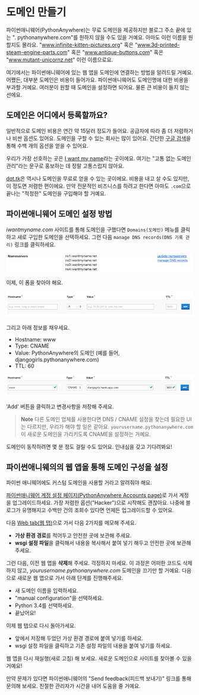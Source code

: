 # 도메인 만들기

파이썬애니웨어(PythonAnywhere)는 무료 도메인을 제공하지만 블로그 주소 끝에 있는 ". pythonanywhere.com"를 원하지 않을 수도 있을 거예요. 아마도 이런 이름을 원할지도 몰라요. "www.infinite-kitten-pictures.org" 혹은 "www.3d-printed-steam-engine-parts.com" 혹은 "www.antique-buttons.com" 혹은 "www.mutant-unicornz.net" 이런 이름으로요. 

여기에서는 파이썬애니웨어에 있는 웹 앱을 도메인에 연결하는 방법을 알려드릴 거예요. 어쨌든, 대부분 도메인은 비용이 들어가요. 파이썬애니웨어도 도메인명에 대한 비용을 부과할 거예요. 여러분이 원할 때 도메인을 설정하면 되어요. 물론 큰 비용이 들지 않는 선에요.

## 도메인은 어디에서 등록할까요?

일반적으로 도메인 비용은 연간 약 15달러 정도가 들어요. 공급자에 따라 좀 더 저렴하거나 비싼 옵션도 있어요. 도메인을 구할 수 있는 회사는 많이 있어요. 간단한 [구글 검색](https://www.google.com/search?q=register%20domain)을 통해 수백 개의 옵션을 얻을 수 있어요. 

우리가 가장 선호하는 곳은 [I want my name](https://iwantmyname.com/)라는 곳이에요. 여기는 "고통 없는 도메인 관리"라는 문구로 홍보하는 데 정말 고통스럽지 않아요. 

[dot.tk](http://www.dot.tk)은 역시나 도메인을 무료로 얻을 수 있는 곳이에요. 비용을 내고 살 수도 있지만, 이 정도면 저렴한 편이에요. 만약 전문적인 비즈니스를 하려고 한다면 아마도 `.com`으로 끝나는 "적정한" 도메인을 구입해야 할 거예요.

## 파이썬애니웨어 도메인 설정 방법

*iwantmyname.com* 사이트를 통해 도메인을 구했다면 `Domains(도메인)` 메뉴를 클릭하고 새로 구입한 도메인을 선택하세요. 그런 다음 `manage DNS records(DNS 기록 관리)` 링크를 클릭하세요.

![](images/4.png)

이제, 이 폼을 찾아야 해요.

![](images/5.png)

그리고 아래 정보를 채우세요.
- Hostname: www
- Type: CNAME
- Value: PythonAnywhere의 도메인 (예를 들어, djangogirls.pythonanywhere.com)
- TTL: 60

![](images/6.png)

'Add' 버튼을 클릭하고 변경사항을 저장해 주세요.

> **Note** 다른 도메인 업체를 사용한다면 DNS / CNAME 설정을 찾는데 필요한 UI는 다르지만, 우리가 해야 할 일은 같아요. `yourusername.pythonanywhere.com`이 새로운 도메인을 가리키도록 CNAME을 설정하는 거예요.

도메인이 동작하려면 몇 분 정도 걸릴 수도 있어요. 인내심을 갖고 기다려봐요!

## 파이썬애니웨의의 웹 앱을 통해 도메인 구성을 설정

파이썬 애니웨어에도 커스텀 도메인을 사용할 거라고 알려줘야 해요. 

[파이썬애니웨어 계정 설정 페이지(PythonAnywhere Accounts page)](https://www.pythonanywhere.com/account/)로 가서 계정을 업그레이드하세요. 가장 저렴한 옵션("Hacker")으로 시작해도 괜찮아요. 나중에 블로그가 유명해지고 수백만 건의 조회수 있다면 언제든 업그레이드할 수 있어요. 

다음 [Web tab(웹 탭)](https://www.pythonanywhere.com/web_app_setup/)으로 가서 다음 2가지를 메모해 주세요. 

* **가상 환경 경로**를 적어두고 안전한 곳에 보관해 주세요. 
* **wsgi 설정 파일**을 클릭해서 내용을 복사해서 붙여 넣기 해두고 안전한 곳에 보관해 주세요. 

그런 다음, 이전 웹 앱을 **삭제**해 주세요. 걱정하지 마세요. 이 과정은 어떠한 코드도 삭제하지 않고, *yourusername.pythonanywhere.com* 도메인을 끄기만 할 거예요. 다음으로 새로운 웹 앱으로 가서 아래 단계를 진행해주세요. 

* 새 도메인 이름을 입력하세요. 
* "manual configuration"을 선택하세요. 
* Python 3.4를 선택하세요. 
* 끝났어요! 

이제 웹 탭으로 다시 돌아가세요.

* 앞에서 저장해 두었던 가상 환경 경로에 붙여 넣기를 하세요. 
* wsgi 설정 파일을 클릭하고 기존 설정 파일의 내용을 붙여 넣기를 하세요. 

웹 앱을 다시 재실행(새로 고침) 해 보세요. 새로운 도메인으로 사이트를 찾아볼 수 있을 거예요! 

만약 문제가 있다면 파이썬애니웨어의 "Send feedback(피드백 보내기)" 링크를 통해 문의해 보세요. 친절한 관리자가 시간을 내어 도움을 줄 거예요.

